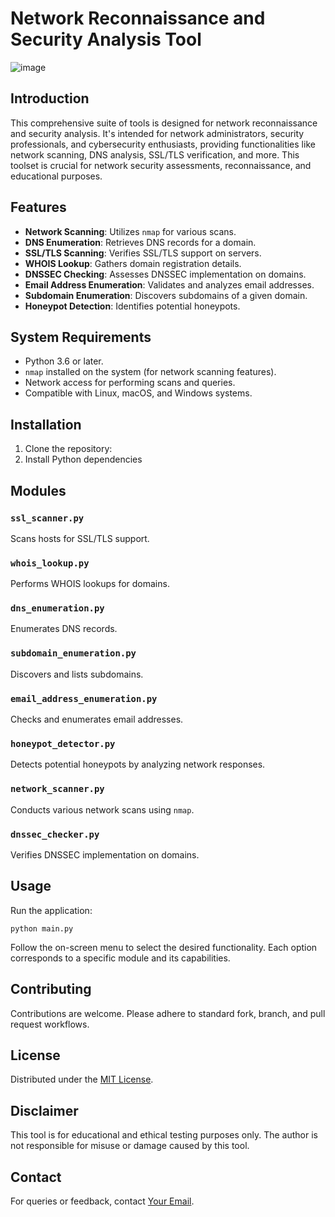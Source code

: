 # Network Reconnaissance and Security Analysis Tool

![image](https://github.com/void0x11/voidcrusader/assets/69634124/10f7e96d-47f3-4a50-9932-846d25de1f61)


## Introduction
This comprehensive suite of tools is designed for network reconnaissance and security analysis. It's intended for network administrators, security professionals, and cybersecurity enthusiasts, providing functionalities like network scanning, DNS analysis, SSL/TLS verification, and more. This toolset is crucial for network security assessments, reconnaissance, and educational purposes.

## Features
- **Network Scanning**: Utilizes `nmap` for various scans.
- **DNS Enumeration**: Retrieves DNS records for a domain.
- **SSL/TLS Scanning**: Verifies SSL/TLS support on servers.
- **WHOIS Lookup**: Gathers domain registration details.
- **DNSSEC Checking**: Assesses DNSSEC implementation on domains.
- **Email Address Enumeration**: Validates and analyzes email addresses.
- **Subdomain Enumeration**: Discovers subdomains of a given domain.
- **Honeypot Detection**: Identifies potential honeypots.

## System Requirements
- Python 3.6 or later.
- `nmap` installed on the system (for network scanning features).
- Network access for performing scans and queries.
- Compatible with Linux, macOS, and Windows systems.

## Installation
1. Clone the repository:
2. Install Python dependencies


## Modules
### `ssl_scanner.py`
Scans hosts for SSL/TLS support.

### `whois_lookup.py`
Performs WHOIS lookups for domains.

### `dns_enumeration.py`
Enumerates DNS records.

### `subdomain_enumeration.py`
Discovers and lists subdomains.

### `email_address_enumeration.py`
Checks and enumerates email addresses.

### `honeypot_detector.py`
Detects potential honeypots by analyzing network responses.

### `network_scanner.py`
Conducts various network scans using `nmap`.

### `dnssec_checker.py`
Verifies DNSSEC implementation on domains.

## Usage
Run the application:
```
python main.py

```

Follow the on-screen menu to select the desired functionality. Each option corresponds to a specific module and its capabilities.

## Contributing
Contributions are welcome. Please adhere to standard fork, branch, and pull request workflows.

## License
Distributed under the [MIT License](LICENSE).

## Disclaimer
This tool is for educational and ethical testing purposes only. The author is not responsible for misuse or damage caused by this tool.

## Contact
For queries or feedback, contact [Your Email](mailto:youremail@example.com).
